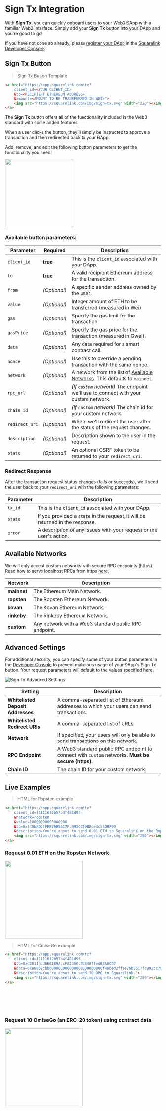 
# **Sign Tx** Integration

With **Sign Tx**, you can quickly onboard users to your Web3 ÐApp with a familiar Web2 interface. Simply add your **Sign Tx** button into your ÐApp and you're good to go!

If you have not done so already, please [register your ÐApp](#getting-started) in the [Squarelink Developer Console](https://dev.squarelink.com).

## **Sign Tx** Button

> Sign Tx Button Template

```html
<a href="https://app.squarelink.com/tx?
	client_id=<YOUR CLIENT_ID>
	&to=<RECIPIENT ETHEREUM ADDRESS>
	&amount=<AMOUNT TO BE TRANSFERRED IN WEI>">
    <img src="https://squarelink.com/img/sign-tx.svg" width="220"></img>
</a>
```

The **Sign Tx** button offers all of the functionality included in the Web3 standard with some added features.

When a user clicks the button, they'll simply be instructed to approve a transaction and then redirected back to your ÐApp.

Add, remove, and edit the following button parameters to get the functionality you need!

<a href="#live-examples">
    <img src="https://squarelink.com/img/sign-tx.svg" width="220"></img>
</a>

### Available button parameters:

Parameter | Required | Description
--------- | ------- | -----------
`client_id` | **true** | This is the `client_id` associated with your ÐApp.
`to` | **true** | A valid recipient Ethereum address for the transaction.
`from` | *(Optional)* | A specific sender address owned by the user.
`value` | *(Optional)* | Integer amount of ETH to be transferred (measured in Wei).
`gas` | *(Optional)* | Specify the gas limit for the transaction.
`gasPrice` | *(Optional)* | Specify the gas price for the transaction (measured in Gwei).
`data` | *(Optional)* | Any data required for a smart contract call.
`nonce` | *(Optional)* | Use this to override a pending transaction with the same nonce.
`network` | *(Optional)* | A network from the list of [Available Networks](#available-networks). This defaults to `mainnet`.
`rpc_url` | *(Optional)* | *(If `custom` network)* The endpoint we'll use to connect with your custom network.
`chain_id` | *(Optional)* | *(If `custom` network)* The chain id for your custom network.
`redirect_uri` | *(Optional)* | Where we'll redirect the user after the status of the request changes.
`description` | *(Optional)* | Description shown to the user in the request.
`state` | *(Optional)* | An optional CSRF token to be returned to your `redirect_uri`.

### Redirect Response

After the transaction request status changes (fails or succeeds), we'll send the user back to your `redirect_uri` with the following parameters:

Parameter | Description
--------- | -------
`tx_id` | This is the `client_id` associated with your ÐApp.
`state` | If you provided a `state` in the request, it will be returned in the response.
`error` | A description of any issues with your request or the user's action.

## Available Networks

<aside class="warning">
We will only accept custom networks with secure RPC endpoints (https). Read how to serve localhost RPCs from https 
<a href="https://medium.freecodecamp.org/how-to-get-https-working-on-your-local-development-environment-in-5-minutes-7af615770eec">here.</a>
</aside>

Network | Description
--------- | -------
**mainnet** | The Ethereum Main Network.
**ropsten** | The Ropsten Ethereum Network.
**kovan** | The Kovan Ethereum Network.
**rinkeby** | The Rinkeby Ethereum Network.
**custom** | Any network with a Web3 standard public RPC endpoint.

## Advanced Settings

For additional security, you can specify some of your button parameters in the [Developer Console](https://dev.squarelink.com) to prevent malicious usage of your ÐApp's Sign Tx button. Your request parameters will default to the values specified here.

![Sign Tx Advanced Settings](images/signtx-settings.png)

Setting | Description
--------- | -------
**Whitelisted Deposit Addresses** | A comma-separated list of Ethereum addresses to which your users can send transactions.
**Whitelisted Redirect URIs** | A comma-separated list of URLs.
**Network** | If specified, your users will only be able to send transactions on this network.
**RPC Endpoint** | A Web3 standard public RPC endpoint to connect with `custom` networks. **Must be secure (https)**.
**Chain ID** | The chain ID for your custom network.


## Live Examples

> HTML for Ropsten example

```html
<a href="https://app.squarelink.com/tx?
	client_id=f11116f2b57b4f481d95
	&network=ropsten
	&value=10000000000000000
	&to=0xf40bED2fFEE76B5517Fc992CC798Ece4c55D8F99
	&description=You're about to send 0.01 ETH to Squarelink on the Ropsten Network">
    <img src="https://squarelink.com/img/sign-tx.svg" width="250"></img>
</a>
```
### Request 0.01 ETH on the Ropsten Network

<a href="https://app.squarelink.com/tx?client_id=f11116f2b57b4f481d95&network=ropsten&value=10000000000000000&to=0xf40bED2fFEE76B5517Fc992CC798Ece4c55D8F99&description=You're about to send 0.01 ETH to Squarelink on the Ropsten Network">
    <img src="https://squarelink.com/img/sign-tx.svg" width="250"></img>
</a>

> HTML for OmiseGo example

```html
<a href="https://app.squarelink.com/tx?
	client_id=f11116f2b57b4f481d95
	&to=0xd26114cd6EE289AccF82350c8d8487fedB8A0C07
	&data=0xa9059cbb000000000000000000000000f40bed2ffee76b5517fc992cc798ece4c55d8f990000000000000000000000000000000000000000000000008ac7230489e80000
	&description=You're about to send 10 OMG to Squarelink.">
    <img src="https://squarelink.com/img/sign-tx.svg" width="250"></img>
</a>
```
<br><br><br><br>

### Request 10 OmiseGo (an ERC-20 token) using contract data

<a href="https://app.squarelink.com/tx?client_id=f11116f2b57b4f481d95&to=0xd26114cd6EE289AccF82350c8d8487fedB8A0C07&data=0xa9059cbb000000000000000000000000f40bed2ffee76b5517fc992cc798ece4c55d8f990000000000000000000000000000000000000000000000008ac7230489e80000&description=You're about to send 10 OMG to Squarelink.">
    <img src="https://squarelink.com/img/sign-tx.svg" width="250"></img>
</a>
